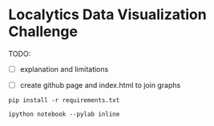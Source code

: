 # Localytics Data Visualization Challenge

TODO:

- [ ] explanation and limitations

- [ ] create github page and index.html to join graphs

`pip install -r requirements.txt`

`ipython notebook --pylab inline`
